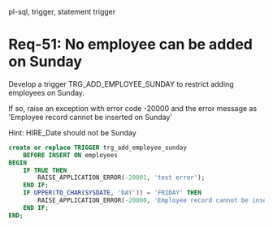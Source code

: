 pl-sql, trigger, statement trigger

# Req-51: No employee can be added on Sunday
Develop a trigger TRG_ADD_EMPLOYEE_SUNDAY to restrict adding employees on Sunday.

If so, raise an exception  with error code -20000 and the error message as 'Employee record cannot be inserted on Sunday' 

Hint: HIRE_Date should not be Sunday

```sql
create or replace TRIGGER trg_add_employee_sunday
    BEFORE INSERT ON employees
BEGIN
    IF TRUE THEN
        RAISE_APPLICATION_ERROR(-20001, 'test error');
    END IF;
    IF UPPER(TO_CHAR(SYSDATE, 'DAY')) = 'FRIDAY' THEN
        RAISE_APPLICATION_ERROR(-20000, 'Employee record cannot be inserted on Sunday');
    END IF;
END;
```